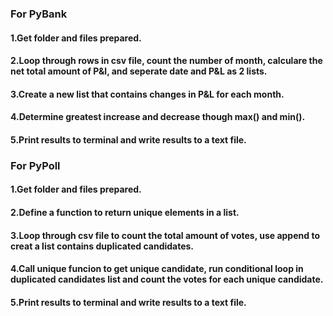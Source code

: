 ### For PyBank
#### 1.Get folder and files prepared.
#### 2.Loop through rows in csv file, count the number of month, calculare the net total amount of P&l, and seperate date and P&L as 2 lists.
#### 3.Create a new list that contains changes in P&L for each month.
#### 4.Determine greatest increase and decrease though max() and min().
#### 5.Print results to terminal and write results to a text file.

### For PyPoll
#### 1.Get folder and files prepared.
#### 2.Define a function to return unique elements in a list.
#### 3.Loop through csv file to count the total amount of votes, use append to creat a list contains duplicated candidates.
#### 4.Call unique funcion to get unique candidate, run conditional loop in duplicated candidates list and count the votes for each unique candidate.
#### 5.Print results to terminal and write results to a text file.
